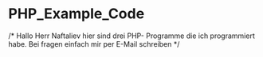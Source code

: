 # PHP_Example_Code

/* Hallo Herr Naftaliev hier sind drei PHP- Programme die ich programmiert habe.
Bei fragen einfach mir per E-Mail schreiben */
